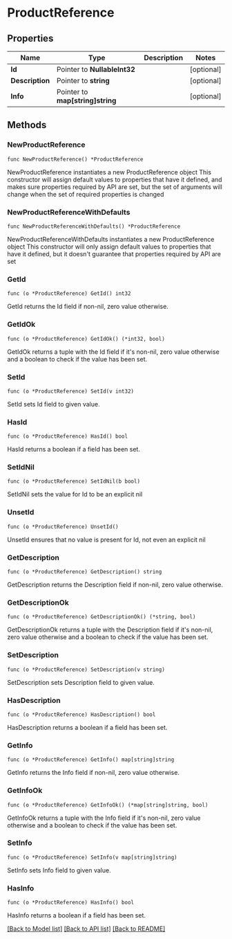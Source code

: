 # ProductReference

## Properties

Name | Type | Description | Notes
------------ | ------------- | ------------- | -------------
**Id** | Pointer to **NullableInt32** |  | [optional] 
**Description** | Pointer to **string** |  | [optional] 
**Info** | Pointer to **map[string]string** |  | [optional] 

## Methods

### NewProductReference

`func NewProductReference() *ProductReference`

NewProductReference instantiates a new ProductReference object
This constructor will assign default values to properties that have it defined,
and makes sure properties required by API are set, but the set of arguments
will change when the set of required properties is changed

### NewProductReferenceWithDefaults

`func NewProductReferenceWithDefaults() *ProductReference`

NewProductReferenceWithDefaults instantiates a new ProductReference object
This constructor will only assign default values to properties that have it defined,
but it doesn't guarantee that properties required by API are set

### GetId

`func (o *ProductReference) GetId() int32`

GetId returns the Id field if non-nil, zero value otherwise.

### GetIdOk

`func (o *ProductReference) GetIdOk() (*int32, bool)`

GetIdOk returns a tuple with the Id field if it's non-nil, zero value otherwise
and a boolean to check if the value has been set.

### SetId

`func (o *ProductReference) SetId(v int32)`

SetId sets Id field to given value.

### HasId

`func (o *ProductReference) HasId() bool`

HasId returns a boolean if a field has been set.

### SetIdNil

`func (o *ProductReference) SetIdNil(b bool)`

 SetIdNil sets the value for Id to be an explicit nil

### UnsetId
`func (o *ProductReference) UnsetId()`

UnsetId ensures that no value is present for Id, not even an explicit nil
### GetDescription

`func (o *ProductReference) GetDescription() string`

GetDescription returns the Description field if non-nil, zero value otherwise.

### GetDescriptionOk

`func (o *ProductReference) GetDescriptionOk() (*string, bool)`

GetDescriptionOk returns a tuple with the Description field if it's non-nil, zero value otherwise
and a boolean to check if the value has been set.

### SetDescription

`func (o *ProductReference) SetDescription(v string)`

SetDescription sets Description field to given value.

### HasDescription

`func (o *ProductReference) HasDescription() bool`

HasDescription returns a boolean if a field has been set.

### GetInfo

`func (o *ProductReference) GetInfo() map[string]string`

GetInfo returns the Info field if non-nil, zero value otherwise.

### GetInfoOk

`func (o *ProductReference) GetInfoOk() (*map[string]string, bool)`

GetInfoOk returns a tuple with the Info field if it's non-nil, zero value otherwise
and a boolean to check if the value has been set.

### SetInfo

`func (o *ProductReference) SetInfo(v map[string]string)`

SetInfo sets Info field to given value.

### HasInfo

`func (o *ProductReference) HasInfo() bool`

HasInfo returns a boolean if a field has been set.


[[Back to Model list]](../README.md#documentation-for-models) [[Back to API list]](../README.md#documentation-for-api-endpoints) [[Back to README]](../README.md)


